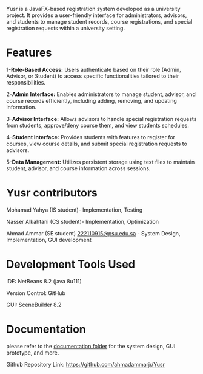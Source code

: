 Yusr is a JavaFX-based registration system developed as a university project. It provides a user-friendly interface 
for administrators, advisors, and students to manage student records, course registrations, and special registration requests
within a university setting.


# Features

1-**Role-Based Access:** Users authenticate based on their role (Admin, Advisor, or Student) to access specific functionalities tailored to their responsibilities.

2-**Admin Interface:** Enables administrators to manage student, advisor, and course records efficiently, including adding, removing, and updating information.

3-**Advisor Interface:** Allows advisors to handle special registration requests from students, approve/deny course them, and view students schedules.

4-**Student Interface:** Provides students with features to register for courses, view course details, and submit special registration requests to advisors.

5-**Data Management:** Utilizes persistent storage using text files to maintain student, advisor, and course information across sessions.


# Yusr contributors

Mohamad Yahya (IS student)- Implementation, Testing

Nasser Alkahtani (CS student)- Implementation, Optimization 

Ahmad Ammar (SE student) <222110915@psu.edu.sa> - System Design, Implementation, GUI development 


# Development Tools Used

IDE: NetBeans 8.2 (java 8u111)

Version Control: GitHub

GUI: SceneBuilder 8.2

# Documentation
please refer to the [documentation folder](/Data) for the system design, GUI prototype, and more.

Github Repository Link: https://github.com/ahmadammarjr/Yusr



